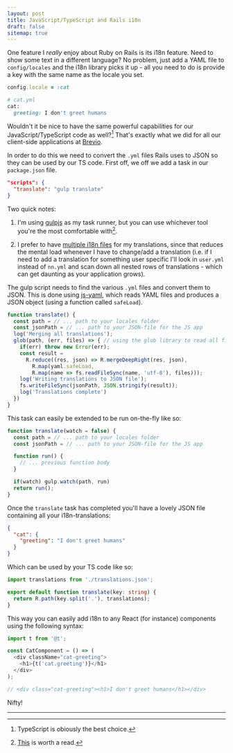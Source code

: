 ```yaml
---
layout: post
title: JavaScript/TypeScript and Rails i18n
draft: false
sitemap: true
---
```


One feature I _really_ enjoy about Ruby on Rails is its i18n feature.
Need to show some text in a different language? No problem, just add a YAML
file to `config/locales` and the i18n library picks it up - all you need to do
is provide a key with the same name as the locale you set.

```ruby
config.locale = :cat

# cat.yml
cat:
  greeting: I don't greet humans
```

Wouldn't it be nice to have the same powerful capabilities for our JavaScript/TypeScript code
as well?[^1] That's exactly what we did for all our client-side applications at [Brevio](www.brevio.com).

In order to do this we need to convert the `.yml` files Rails uses to JSON so they can be used by our TS code. First off, we off we add a task in our `package.json` file.

```json
"scripts": {
  "translate": "gulp translate"
}
```

Two quick notes:

1.  I'm using [gulpjs](https://gulpjs.org) as my task runner, but you can use whichever tool you're the most comfortable with[^2].

2.  I prefer to have [multiple i18n files](http://guides.rubyonrails.org/i18n.html#organization-of-locale-files) for my translations, since that reduces the mental load whenever I have to change/add a translation (i.e. if I need to add a translation for something user specific I'll look in `user.yml` instead of `nn.yml` and scan down all nested rows of translations - which can get daunting as your application grows).

The gulp script needs to find the various `.yml` files and convert them to JSON. This is done using [js-yaml](https://github.com/nodeca/js-yaml), which reads YAML files and produces a JSON object (using a function called `safeLoad`).

```javascript
function translate() {
  const path = // ... path to your locales folder
  const jsonPath = // ... path to your JSON-file for the JS app
  log('Merging all translations');
  glob(path, (err, files) => { // using the glob library to read all files.
    if(err) throw new Error(err);
    const result =
      R.reduce((res, json) => R.mergeDeepRight(res, json),
        R.map(yaml.safeLoad,
        R.map(name => fs.readFileSync(name, 'utf-8'), files)));
    log('Writing translations to JSON file');
    fs.writeFileSync(jsonPath, JSON.stringify(result));
    log('Translations complete')
  })
}
```

This task can easily be extended to be run on-the-fly like so:

```javascript
function translate(watch = false) {
  const path = // ... path to your locales folder
  const jsonPath = // ... path to your JSON-file for the JS app

  function run() {
    // ... previous function body
  }

  if(watch) gulp.watch(path, run)
  return run();
}
```

Once the `translate` task has completed you'll have a lovely JSON file containing all your i18n-translations:

```json
{
  "cat": {
    "greeting": "I don't greet humans"
  }
}
```

Which can be used by your TS code like so:

```typescript
import translations from './translations.json';

export default function translate(key: string) {
  return R.path(key.split('.'), translations);
}
```

This way you can easily add i18n to any React (for instance) components using the following syntax:

```typescript
import t from '@t';

const CatComponent = () => (
  <div className="cat-greeting">
    <h1>{t('cat.greeting')}</h1>
  </div>
);

// <div class="cat-greeting"><h1>I don't greet humans</h1></div>
```

Nifty!

---

[^1]: TypeScript is obiously the best choice.
[^2]: [This](https://blogg.bekk.no/scaling-frontend-build-steps-by-necessity-9091e9eff952) is worth a read.
